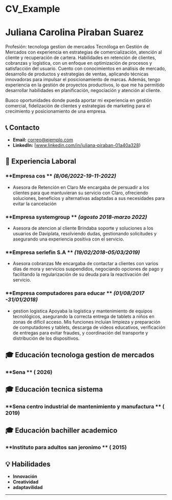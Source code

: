 # CV_Example
# Juliana Carolina Piraban Suarez

 
Profesión: tecnologa gestion de mercados 
Tecnóloga en Gestión de Mercados con experiencia en estrategias de comercialización, atención al cliente y 
recuperación de cartera. Habilidades en retención de clientes, cobranzas y logística, con un enfoque 
en optimización de procesos y satisfacción del usuario.
Cuento con conocimientos en análisis de mercado, desarrollo de productos y 
estrategias de ventas, aplicando técnicas innovadoras para impulsar el
posicionamiento de marcas. Además, tengo experiencia en la gestión 
de proyectos productivos, lo que me ha permitido desarrollar 
habilidades en planificación, negociación y atención al cliente.

Busco oportunidades donde pueda aportar mi experiencia en gestión comercial, fidelización de clientes y estrategias de marketing para el crecimiento y posicionamiento de una empresa.

## 📞 Contacto  

- **Email:** [correo@ejemplo.com](lechariotjyc@gmail.com)
- **LinkedIn:** [www.linkedin.com/in/juliana-piraban-01a40a328)

## 🏢 Experiencia Laboral
### **Empresa cos ** _(8/06/2022-19-11-2022)_
- Asesora de Retención en Claro
  Me encargaba de persuadir a los clientes para que mantuvieran su
  servicio con Claro, ofreciendo soluciones, beneficios y alternativas
   adaptadas a sus necesidades para evitar la cancelación
### **Empresa systemgroup ** _(agosto 2018-marzo 2022)_
- Asesora  de atencion al cliente 
 Brindaba soporte y soluciones a los usuarios de Daviplata, resolviendo
 dudas, gestionando solicitudes y asegurando una experiencia
 positiva con el servicio.
### **Empresa serlefin S.A ** _(19/02/2018-05/03/2019)_
- Asesora  cobranzas 
 Me encargaba de contactar a clientes con varios días de mora y
 servicios suspendidos, negociando
opciones de pago y facilitando la regularización
 de su deuda para la reactivación del servicio.
### **Empresa computadores para educar ** _(01/08/2017 -31/01/2018)_
- gestion logistica
 Apoyaba la logística y mantenimiento de equipos tecnológicos, asegurando la correcta
  entrega de tablets a niños en zonas de difícil acceso. Mis funciones incluían limpieza
 y preparación de computadores y tablets, descarga de videos educativos, verificación
  de entregas para evitar fraudes, y coordinación del
 transporte y distribución de los dispositivos.
  

## 🎓 Educación  tecnologa gestion de mercados 
### **Sena ** ( 2026)
## 🎓 Educación  tecnica sistema  
### **Sena centro industrial  de mantenimiento y manufactura  ** ( 2019)
## 🎓 Educación  bachiller academico 
### **Instituto para adultos san jeronimo ** ( 2015)

## 💡 Habilidades
- **Innovación**
- **Creatividad**
- **adaptavilidad**

---


